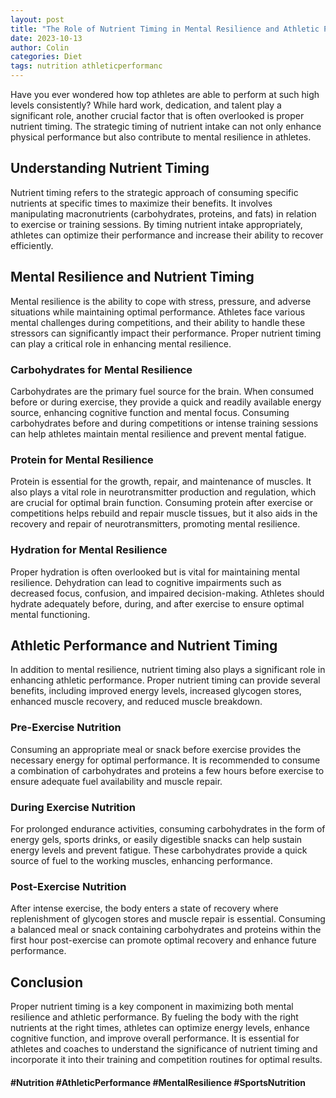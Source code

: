 ```yaml
---
layout: post
title: "The Role of Nutrient Timing in Mental Resilience and Athletic Performance"
date: 2023-10-13
author: Colin
categories: Diet
tags: nutrition athleticperformanc
---
```


Have you ever wondered how top athletes are able to perform at such high levels consistently? While hard work, dedication, and talent play a significant role, another crucial factor that is often overlooked is proper nutrient timing. The strategic timing of nutrient intake can not only enhance physical performance but also contribute to mental resilience in athletes.

## Understanding Nutrient Timing

Nutrient timing refers to the strategic approach of consuming specific nutrients at specific times to maximize their benefits. It involves manipulating macronutrients (carbohydrates, proteins, and fats) in relation to exercise or training sessions. By timing nutrient intake appropriately, athletes can optimize their performance and increase their ability to recover efficiently.

## Mental Resilience and Nutrient Timing

Mental resilience is the ability to cope with stress, pressure, and adverse situations while maintaining optimal performance. Athletes face various mental challenges during competitions, and their ability to handle these stressors can significantly impact their performance. Proper nutrient timing can play a critical role in enhancing mental resilience.

### Carbohydrates for Mental Resilience

Carbohydrates are the primary fuel source for the brain. When consumed before or during exercise, they provide a quick and readily available energy source, enhancing cognitive function and mental focus. Consuming carbohydrates before and during competitions or intense training sessions can help athletes maintain mental resilience and prevent mental fatigue.

### Protein for Mental Resilience

Protein is essential for the growth, repair, and maintenance of muscles. It also plays a vital role in neurotransmitter production and regulation, which are crucial for optimal brain function. Consuming protein after exercise or competitions helps rebuild and repair muscle tissues, but it also aids in the recovery and repair of neurotransmitters, promoting mental resilience.

### Hydration for Mental Resilience

Proper hydration is often overlooked but is vital for maintaining mental resilience. Dehydration can lead to cognitive impairments such as decreased focus, confusion, and impaired decision-making. Athletes should hydrate adequately before, during, and after exercise to ensure optimal mental functioning.

## Athletic Performance and Nutrient Timing

In addition to mental resilience, nutrient timing also plays a significant role in enhancing athletic performance. Proper nutrient timing can provide several benefits, including improved energy levels, increased glycogen stores, enhanced muscle recovery, and reduced muscle breakdown.

### Pre-Exercise Nutrition

Consuming an appropriate meal or snack before exercise provides the necessary energy for optimal performance. It is recommended to consume a combination of carbohydrates and proteins a few hours before exercise to ensure adequate fuel availability and muscle repair.

### During Exercise Nutrition

For prolonged endurance activities, consuming carbohydrates in the form of energy gels, sports drinks, or easily digestible snacks can help sustain energy levels and prevent fatigue. These carbohydrates provide a quick source of fuel to the working muscles, enhancing performance.

### Post-Exercise Nutrition

After intense exercise, the body enters a state of recovery where replenishment of glycogen stores and muscle repair is essential. Consuming a balanced meal or snack containing carbohydrates and proteins within the first hour post-exercise can promote optimal recovery and enhance future performance.

## Conclusion

Proper nutrient timing is a key component in maximizing both mental resilience and athletic performance. By fueling the body with the right nutrients at the right times, athletes can optimize energy levels, enhance cognitive function, and improve overall performance. It is essential for athletes and coaches to understand the significance of nutrient timing and incorporate it into their training and competition routines for optimal results.

#### #Nutrition #AthleticPerformance #MentalResilience #SportsNutrition